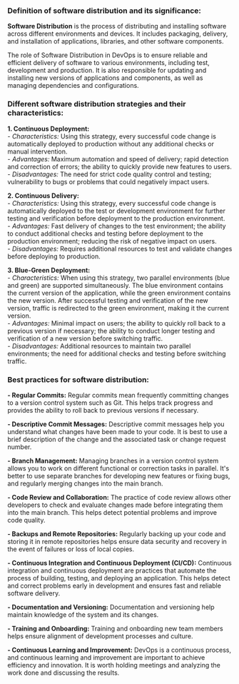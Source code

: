### Definition of software distribution and its significance:

<b>Software Distribution</b> is the process of distributing and installing software across different environments and devices. It includes packaging, delivery, and installation of applications, libraries, and other software components.

The role of Software Distribution in DevOps is to ensure reliable and efficient delivery of software to various environments, including test, development and production. It is also responsible for updating and installing new versions of applications and components, as well as managing dependencies and configurations.

### Different software distribution strategies and their characteristics:
<b>1. Continuous Deployment:</b><br>
    - *Characteristics:* Using this strategy, every successful code change is automatically deployed to production without any additional checks or manual intervention.<br>
    - *Advantages:* Maximum automation and speed of delivery; rapid detection and correction of errors; the ability to quickly provide new features to users.<br>
    - *Disadvantages:* The need for strict code quality control and testing; vulnerability to bugs or problems that could negatively impact users.<br>

<b>2. Continuous Delivery:</b><br>
    - *Characteristics:* Using this strategy, every successful code change is automatically deployed to the test or development environment for further testing and verification before deployment to the production environment.<br>
    - *Advantages:* Fast delivery of changes to the test environment; the ability to conduct additional checks and testing before deployment to the production environment; reducing the risk of negative impact on users.<br>
    - *Disadvantages:* Requires additional resources to test and validate changes before deploying to production.<br>

<b>3. Blue-Green Deployment:</b><br>
    - *Characteristics:* When using this strategy, two parallel environments (blue and green) are supported simultaneously. The blue environment contains the current version of the application, while the green environment contains the new version. After successful testing and verification of the new version, traffic is redirected to the green environment, making it the current version.<br>
    - *Advantages:* Minimal impact on users; the ability to quickly roll back to a previous version if necessary; the ability to conduct longer testing and verification of a new version before switching traffic.<br>
    - *Disadvantages:* Additional resources to maintain two parallel environments; the need for additional checks and testing before switching traffic.<br>

### Best practices for software distribution:

<b>- Regular Commits:</b> Regular commits mean frequently committing changes to a version control system such as Git. This helps track progress and provides the ability to roll back to previous versions if necessary.

<b>- Descriptive Commit Messages:</b> Descriptive commit messages help you understand what changes have been made to your code. It is best to use a brief description of the change and the associated task or change request number.

<b>- Branch Management:</b> Managing branches in a version control system allows you to work on different functional or correction tasks in parallel. It's better to use separate branches for developing new features or fixing bugs, and regularly merging changes into the main branch.

<b>- Code Review and Collaboration:</b> The practice of code review allows other developers to check and evaluate changes made before integrating them into the main branch. This helps detect potential problems and improve code quality.

<b>- Backups and Remote Repositories:</b> Regularly backing up your code and storing it in remote repositories helps ensure data security and recovery in the event of failures or loss of local copies.

<b>- Continuous Integration and Continuous Deployment (CI/CD):</b> Continuous integration and continuous deployment are practices that automate the process of building, testing, and deploying an application. This helps detect and correct problems early in development and ensures fast and reliable software delivery.

<b>- Documentation and Versioning:</b> Documentation and versioning help maintain knowledge of the system and its changes.

<b>- Training and Onboarding:</b> Training and onboarding new team members helps ensure alignment of development processes and culture.

<b>- Continuous Learning and Improvement:</b> DevOps is a continuous process, and continuous learning and improvement are important to achieve efficiency and innovation. It is worth holding meetings and analyzing the work done and discussing the results.
